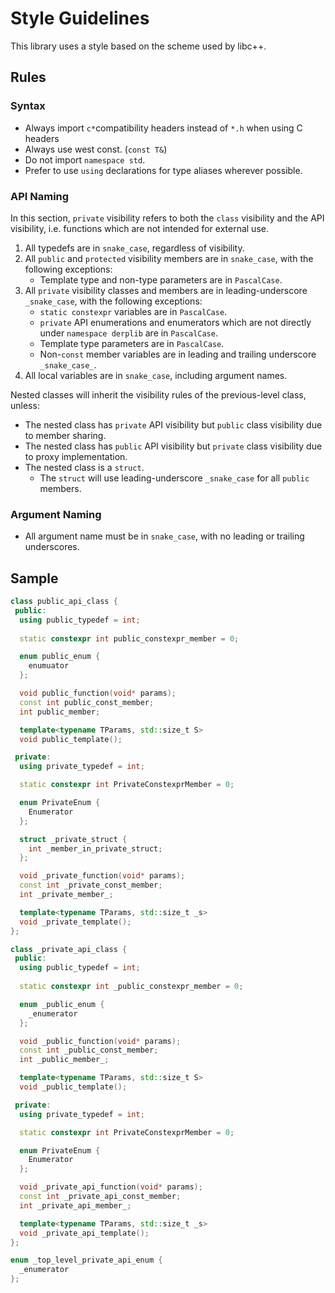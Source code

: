 # Style Guidelines

This library uses a style based on the scheme used by libc++.

## Rules

### Syntax

- Always import `c*`compatibility headers instead of `*.h` when using C headers
- Always use west const. (`const T&`)
- Do not import `namespace std`.
- Prefer to use `using` declarations for type aliases wherever possible.

### API Naming

In this section, `private` visibility refers to both the `class` visibility and the API visibility, i.e. functions which
are not intended for external use.

1. All typedefs are in `snake_case`, regardless of visibility.
1. All `public` and `protected` visibility members are in `snake_case`, with the following exceptions:
    - Template type and non-type parameters are in `PascalCase`.
1. All `private` visibility classes and members are in leading-underscore `_snake_case`, with the following exceptions:
    - `static constexpr` variables are in `PascalCase`.
    - `private` API enumerations and enumerators which are not directly under `namespace derplib` are in `PascalCase`.
    - Template type parameters are in `PascalCase`.
    - Non-`const` member variables are in leading and trailing underscore `_snake_case_`.
1. All local variables are in `snake_case`, including argument names.

Nested classes will inherit the visibility rules of the previous-level class, unless:

- The nested class has `private` API visibility but `public` class visibility due to member sharing.
- The nested class has `public` API visibility but `private` class visibility due to proxy implementation.
- The nested class is a `struct`.
    - The `struct` will use leading-underscore `_snake_case` for all `public` members.

### Argument Naming

- All argument name must be in `snake_case`, with no leading or trailing underscores.

## Sample

```cpp
class public_api_class {
 public:
  using public_typedef = int;
  
  static constexpr int public_constexpr_member = 0;

  enum public_enum {
    enumuator
  };

  void public_function(void* params);
  const int public_const_member;
  int public_member;

  template<typename TParams, std::size_t S>
  void public_template();

 private:
  using private_typedef = int;

  static constexpr int PrivateConstexprMember = 0;

  enum PrivateEnum {
    Enumerator
  };

  struct _private_struct {
    int _member_in_private_struct;
  };

  void _private_function(void* params);
  const int _private_const_member;
  int _private_member_;

  template<typename TParams, std::size_t _s>
  void _private_template();
};

class _private_api_class {
 public:
  using public_typedef = int;
  
  static constexpr int _public_constexpr_member = 0;

  enum _public_enum {
    _enumerator
  };

  void _public_function(void* params);
  const int _public_const_member;
  int _public_member_;

  template<typename TParams, std::size_t S>
  void _public_template();

 private:
  using private_typedef = int;

  static constexpr int PrivateConstexprMember = 0;

  enum PrivateEnum {
    Enumerator
  };

  void _private_api_function(void* params);
  const int _private_api_const_member;
  int _private_api_member_;

  template<typename TParams, std::size_t _s>
  void _private_api_template();
};

enum _top_level_private_api_enum {
  _enumerator
};
```
